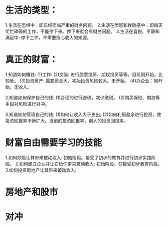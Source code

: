 # 生活的类型：
1.生活在恐惧中：即已经面临严重的财务问题。
2.生活在愤怒和挫败感中：即每天忙忙碌碌的工作，不能停下来。停下来就会有财务问题。
3.生活在喜悦、平静和满足中: 停下工作，不需要担心收入的来源。

# 真正的财富：
1.知道如何赚钱:
  (1)工作: 
  (2)交易: 进行股票投资、期权投资等等。目前刚开始，比较低。
  (3)投资房产: 需要资金大、初始投资风险较大。未开始。
  (4)办企业：刚开始，无收入。

2.知道如何保护自己的钱:
  (1)合理的进行避税，减少缴税。
  (2)购买保险、期权等手段对风险进行对冲。

3.知道如何管理自己的钱:
  (1)如何让收入大于支出;
  (2)如何利用盈余进行投资，使投资回报率不断扩大。当前的投资回报率，别人的投资回报率。

# 财富自由需要学习的技能
1.如何炒股让其带来被动收入: 初始阶段。接受了初步的教育并进行初步实践阶段。
2.如何建立企业并让它给你带来被动收入: 初始阶段。在接受初步教育阶段。
3.如何投资房地产让其带来被动收入:

# 房地产和股市
# 对冲